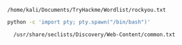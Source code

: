 ```
/home/kali/Documents/TryHackme/Wordlist/rockyou.txt
```

```bash
python -c 'import pty; pty.spawn("/bin/bash")'
```

      /usr/share/seclists/Discovery/Web-Content/common.txt